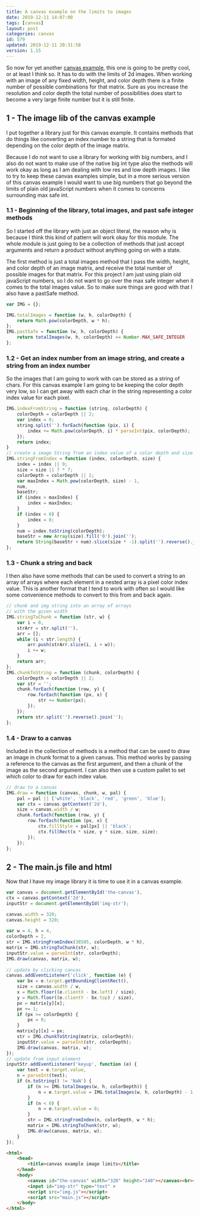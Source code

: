 ```yaml
---
title: A canvas example on the limits to images
date: 2019-12-11 14:07:00
tags: [canvas]
layout: post
categories: canvas
id: 579
updated: 2019-12-11 20:31:58
version: 1.15
---
```


So now for yet another [canvas example](https://developer.mozilla.org/en-US/docs/Web/API/Canvas_API/Tutorial), this one is going to be pretty cool, or at least I think so. It has to do with the limits of 2d images. When working with an image of any fixed width, height, and color depth there is a finite number of possible combinations for that matrix. Sure as you increase the resolution and color depth the total number of possibilities does start to become a very large finite number but it is still finite.

<!-- more -->


## 1 - The image lib of the canvas example

I put together a library just for this canvas example. It contains methods that do things like converting an index number to a string that is formated depending on the color depth of the image matrix. 

Because I do not want to use a library for working with big numbers, and I also do not want to make use of the native big int type also the methods will work okay as long as I am dealing with low res and low depth images. I like to try to keep these canvas examples simple, but in a more serious version of this canvas example I would want to use big numbers that go beyond the limits of plain old javaScript numbers when it comes to concerns surrounding max safe int.

### 1.1 - Beginning of the library, total images, and past safe integer methods

So I started off the library with just an object literal, the reason why is because I think this kind of pattern will work okay for this module. The whole module is just going to be a collection of methods that just accept arguments and return a product without anything going on with a state.

The first method is just a total images method that I pass the width, height, and color depth of an image matrix, and receive the total number of possible images for that matrix. For this project I am just using plain old javaScript numbers, so I do not want to go over the max safe integer when it comes to the total images value. So to make sure things are good with that I also have a pastSafe method.

```js
var IMG = {};

IMG.totalImages = function (w, h, colorDepth) {
    return Math.pow(colorDepth, w * h);
};
IMG.pastSafe = function (w, h, colorDepth) {
    return totalImages(w, h, colorDepth) >= Number.MAX_SAFE_INTEGER
};
```

### 1.2 - Get an index number from an image string, and create a string from an index number

So the images that I am going to work with can be stored as a string of chars. For this canvas example I am going to be keeping the color depth very low, so I can get away with each char in the string representing a color index value for each pixel.

```js
IMG.indexFromString = function (string, colorDepth) {
    colorDepth = colorDepth || 2;
    var index = 0;
    string.split('').forEach(function (pix, i) {
        index += Math.pow(colorDepth, i) * parseInt(pix, colorDepth);
    });
    return index;
}
// create a image String from an index value of a color depth and size
IMG.stringFromIndex = function (index, colorDepth, size) {
    index = index || 0;
    size = size || 7 * 7;
    colorDepth = colorDepth || 2;
    var maxIndex = Math.pow(colorDepth, size) - 1,
    num,
    baseStr;
    if (index > maxIndex) {
        index = maxIndex;
    }
    if (index < 0) {
        index = 0;
    }
    num = index.toString(colorDepth);
    baseStr = new Array(size).fill('0').join('');
    return String(baseStr + num).slice(size * -1).split('').reverse().join('');
};
```

### 1.3 - Chunk a string and back

I then also have some methods that can be used to convert a string to an array of arrays where each element in a nested array is a pixel color index value. This is another format that I tend to work with often so I would like some convenience methods to convert to this from and back again.

```js
// chunk and img string into an array of arrays
// with the given width
IMG.stringToChunk = function (str, w) {
    var i = 0,
    strArr = str.split(''),
    arr = [];
    while (i < str.length) {
        arr.push(strArr.slice(i, i + w));
        i += w;
    }
    return arr;
};
IMG.chunkToString = function (chunk, colorDepth) {
    colorDepth = colorDepth || 2;
    var str = '';
    chunk.forEach(function (row, y) {
        row.forEach(function (px, x) {
            str += Number(px);
        });
    });
    return str.split('').reverse().join('');
};
```

### 1.4 - Draw to a canvas

Included in the collection of methods is a method that can be used to draw an image in chunk format to a given canvas. This method works by passing a reference to the canvas as the first argument, and then a chunk of the image as the second argument. I can also then use a custom pallet to set which color to draw for each index value.

```js
// draw to a canvas
IMG.draw = function (canvas, chunk, w, pal) {
    pal = pal || ['white', 'black', 'red', 'green', 'blue'];
    var ctx = canvas.getContext('2d'),
    size = canvas.width / w;
    chunk.forEach(function (row, y) {
        row.forEach(function (px, x) {
            ctx.fillStyle = pal[px] || 'black';
            ctx.fillRect(x * size, y * size, size, size);
        });
    });
};
```

## 2 - The main.js file and html

Now that I have my image library it is time to use it in a canvas example.

```js
var canvas = document.getElementById('the-canvas'),
ctx = canvas.getContext('2d'),
inputStr = document.getElementById('img-str');

canvas.width = 320;
canvas.height = 320;
 
var w = 4, h = 4,
colorDepth = 2,
str = IMG.stringFromIndex(38505, colorDepth, w * h),
matrix = IMG.stringToChunk(str, w);
inputStr.value = parseInt(str, colorDepth);
IMG.draw(canvas, matrix, w);
 
// update by clicking canvas
canvas.addEventListener('click', function (e) {
    var bx = e.target.getBoundingClientRect(),
    size = canvas.width / w,
    x = Math.floor((e.clientX - bx.left) / size),
    y = Math.floor((e.clientY - bx.top) / size),
    px = matrix[y][x];
    px += 1;
    if (px >= colorDepth) {
        px = 0;
    }
    matrix[y][x] = px;
    str = IMG.chunkToString(matrix, colorDepth);
    inputStr.value = parseInt(str, colorDepth);
    IMG.draw(canvas, matrix, w);
});
// update from input element
inputStr.addEventListener('keyup', function (e) {
    var text = e.target.value,
    n = parseInt(text);
    if (n.toString() != 'NaN') {
        if (n >= IMG.totalImages(w, h, colorDepth)) {
            n = e.target.value = IMG.totalImages(w, h, colorDepth) - 1;
        }
        if (n < 0) {
            n = e.target.value = 0;
        }
        str = IMG.stringFromIndex(n, colorDepth, w * h);
        matrix = IMG.stringToChunk(str, w);
        IMG.draw(canvas, matrix, w);
    }
});
```

```html
<html>
    <head>
        <title>canvas example image limits</title>
    </head>
    <body>
        <canvas id="the-canvas" width="320" height="240"></canvas><br><br>
        <input id="img-str" type="text" >
        <script src="img.js"></script>
        <script src="main.js"></script>
    </body>
</html>
```